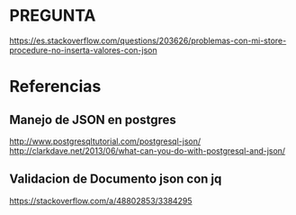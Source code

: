 # PREGUNTA

https://es.stackoverflow.com/questions/203626/problemas-con-mi-store-procedure-no-inserta-valores-con-json

# Referencias

## Manejo de JSON en postgres

http://www.postgresqltutorial.com/postgresql-json/
http://clarkdave.net/2013/06/what-can-you-do-with-postgresql-and-json/

## Validacion de Documento json con jq

https://stackoverflow.com/a/48802853/3384295
